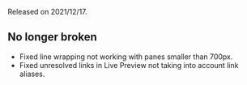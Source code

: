 Released on 2021/12/17.

## No longer broken

- Fixed line wrapping not working with panes smaller than 700px.
- Fixed unresolved links in Live Preview not taking into account link aliases.
